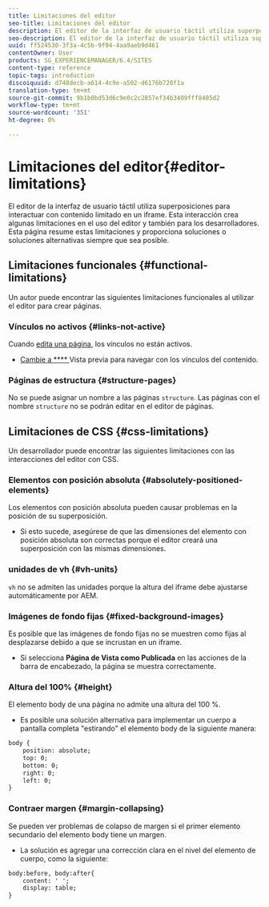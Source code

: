```yaml
---
title: Limitaciones del editor
seo-title: Limitaciones del editor
description: El editor de la interfaz de usuario táctil utiliza superposiciones para interactuar con contenido limitado en un iframe. Esta interacción crea algunas limitaciones en el uso del editor y también para los desarrolladores.
seo-description: El editor de la interfaz de usuario táctil utiliza superposiciones para interactuar con contenido limitado en un iframe. Esta interacción crea algunas limitaciones en el uso del editor y también para los desarrolladores.
uuid: ff524530-3f3a-4c5b-9f94-4aa9aeb9d461
contentOwner: User
products: SG_EXPERIENCEMANAGER/6.4/SITES
content-type: reference
topic-tags: introduction
discoiquuid: d748decb-a614-4c9e-a502-d6176b720f1a
translation-type: tm+mt
source-git-commit: 9b1b0bd53d6c9e0c2c2857ef34b3409fff8485d2
workflow-type: tm+mt
source-wordcount: '351'
ht-degree: 0%

---
```



# Limitaciones del editor{#editor-limitations}

El editor de la interfaz de usuario táctil utiliza superposiciones para interactuar con contenido limitado en un iframe. Esta interacción crea algunas limitaciones en el uso del editor y también para los desarrolladores. Esta página resume estas limitaciones y proporciona soluciones o soluciones alternativas siempre que sea posible.

## Limitaciones funcionales {#functional-limitations}

Un autor puede encontrar las siguientes limitaciones funcionales al utilizar el editor para crear páginas.

### Vínculos no activos {#links-not-active}

Cuando [edita una página](/help/sites-authoring/editing-content.md), los vínculos no están activos.

* [Cambie a  **** ](/help/sites-authoring/editing-content.md#preview-mode) Vista previa para navegar con los vínculos del contenido.

### Páginas de estructura {#structure-pages}

No se puede asignar un nombre a las páginas `structure`. Las páginas con el nombre `structure` no se podrán editar en el editor de páginas.

## Limitaciones de CSS {#css-limitations}

Un desarrollador puede encontrar las siguientes limitaciones con las interacciones del editor con CSS.

### Elementos con posición absoluta {#absolutely-positioned-elements}

Los elementos con posición absoluta pueden causar problemas en la posición de su superposición.

* Si esto sucede, asegúrese de que las dimensiones del elemento con posición absoluta son correctas porque el editor creará una superposición con las mismas dimensiones.

### unidades de vh {#vh-units}

`vh` no se admiten las unidades porque la altura del iframe debe ajustarse automáticamente por AEM.

### Imágenes de fondo fijas {#fixed-background-images}

Es posible que las imágenes de fondo fijas no se muestren como fijas al desplazarse debido a que se incrustan en un iframe.

* Si selecciona **Página de Vista como Publicada** en las acciones de la barra de encabezado, la página se muestra correctamente.

### Altura del 100% {#height}

El elemento body de una página no admite una altura del 100 %.

* Es posible una solución alternativa para implementar un cuerpo a pantalla completa &quot;estirando&quot; el elemento body de la siguiente manera:

```xml
body {
    position: absolute;
    top: 0;
    bottom: 0;
    right: 0;
    left: 0;
}
```

### Contraer margen {#margin-collapsing}

Se pueden ver problemas de colapso de margen si el primer elemento secundario del elemento body tiene un margen.

* La solución es agregar una corrección clara en el nivel del elemento de cuerpo, como la siguiente:

```xml
body:before, body:after{
    content: ' ';
    display: table;
}
```

